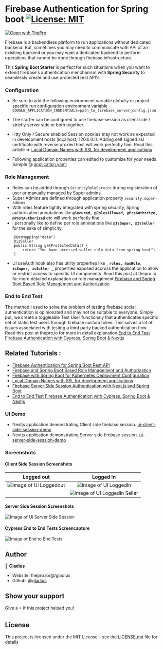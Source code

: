# Firebase Authentication for Spring boot [![License: MIT](https://img.shields.io/badge/License-MIT-brightgreen.svg)](https://opensource.org/licenses/MIT)

[![Open with ThePro](https://thepro.io/button.svg)](https://thepro.io/post/firebase-authentication-for-spring-boot-rest-api-5V)

Firebase is a backendless platform to run applications without dedicated backend. But, sometimes you may need to communicate with API of an exisiting backend or you may want a dedicated backend to perform operations that cannot be done through firebase infrastructure.

This **Spring Boot Starter** is perfect for such situations when you want to extend firebase's authentication menchanism with **Spring Security** to seamlessly create and use protected rest API's.

### Configuration

- Be sure to add the following environment variable globally or project specific run configuration environment variable `GOOGLE_APPLICATION_CREDENTIALS=path_to_firebase_server_config.json`

- The starter can be configured to use firebase session as client side / strictly server side or both together.
- Htty Only / Secure enabled Session cookies may not work as expected in development hosts (localhost, 120.0.0.1). Adding self signed ssl certificate with reverse proxied host will work perfectly fine. Read this article => [Local Domain Names with SSL for development applications ](https://thepro.io/post/local-domain-names-with-ssl-for-local-development-applications-LG)
- Following application properties can edited to customize for your needs. Sample @ [application.yaml](src/main/resources/)

### Role Management

- Roles can be added through `SecurityRoleService` during registeration of user or manually managed by Super admins
- Super Admins are defined through application property `security.super-admins`
- With roles feature tightly integrated with spring security, Spring authorization annotations like **`@Secured, @RolesAllowed, @PreAuthorize, @PostAuthorized`** etc will work perfectly fine.
- I personally like to define per role annotations like **`@IsSuper, @IsSeller`** for the sake of simplicity.

```
    @GetMapping("data")
	@isSeller
	public String getProtectedData() {
		return "You have accessed seller only data from spring boot";
	}
```

- UI useAuth hook also has utility properties like **_ `roles, hasRole, isSuper, isSeller `_** properties exposed accross the application to allow or restrict access to specific UI components. Read this post at thepro.io for more detailed explanation on role management [Firebase and Spring Boot Based Role Management and Authorization](https://thepro.io/post/firebase-and-spring-boot-based-role-management-and-authorization-3D)

### End to End Test

The method I used to solve the problem of testing firebase social authentication is opinionated and may not be suitable to everyone. Simply put, we create a toggleable Test User functionaly that authenticates specific set of static test users through firebase custom token. This solves a lot of issues associated with testing a third party backed authentication flow. Read this post at thepro.io for more in detail explanation [End to End Test Firebase Authentication with Cypress, Spring Boot & Nextjs](https://thepro.io/post/end-to-end-test-firebase-authentication-with-cypress-spring-boot-nextjs-Mg)

## Related Tutorials :

- [Firebase Authentication for Spring Boot Rest API](https://thepro.io/post/firebase-authentication-for-spring-boot-rest-api-5V)
- [Firebase and Spring Boot Based Role Management and Authorization](https://thepro.io/post/firebase-and-spring-boot-based-role-management-and-authorization-3D)
- [Firebase with Spring Boot for Kubernetes Deployment Configuration](https://thepro.io/post/firebase-with-spring-boot-kubernetes-deployment-configuration-RA)
- [Local Domain Names with SSL for development applications ](https://thepro.io/post/local-domain-names-with-ssl-for-local-development-applications-LG)
- [Firebase Server Side Session Authentication with Next.js and Spring Boot](https://thepro.io/post/firebase-server-side-session-authentication-with-next.js-and-spring-boot-py)
- [End to End Test Firebase Authentication with Cypress, Spring Boot & Nextjs](https://thepro.io/post/end-to-end-test-firebase-authentication-with-cypress-spring-boot-nextjs-Mg)

### UI Demo

- Nextjs application demonstrating Client side firebase session. [ui-client-side-session-demo](ui-client-side-session-demo/)
- Nextjs application demonstrating Server side firebase session. [ui-server-side-session-demo](ui-server-side-session-demo/)

### Screenshots

#### Client Side Session Screenshots

|                                                                                  Logged out                                                                                   |                                                                                         Logged In                                                                                         |
| :---------------------------------------------------------------------------------------------------------------------------------------------------------------------------: | :---------------------------------------------------------------------------------------------------------------------------------------------------------------------------------------: |
| ![Image of UI Loggedout](https://raw.githubusercontent.com/gladius/firebase-spring-boot-rest-api-authentication/master/ui-client-side-session-demo/screenshots/loggedout.png) |       ![Image of UI LoggedIn ](https://raw.githubusercontent.com/gladius/firebase-spring-boot-rest-api-authentication/master/ui-client-side-session-demo/screenshots/loggedin.png)        |
|                                                                                                                                                                               | ![Image of UI Loggedin Seller](https://raw.githubusercontent.com/gladius/firebase-spring-boot-rest-api-authentication/master/ui-client-side-session-demo/screenshots/loggedin_seller.png) |

#### Server Side Session Screenshots

![Image of UI Server Side Session](https://raw.githubusercontent.com/gladius/firebase-spring-boot-rest-api-authentication/master/ui-server-side-session-demo/screenshots/screenshot.png)

#### Cypress End to End Tests Screencapture

![Image of End to End Tests ](https://raw.githubusercontent.com/gladius/firebase-spring-boot-rest-api-authentication/master/ui-server-side-session-demo/screenshots/cypress_auth_test.gif)

## Author

👤 **Gladius**

- Website: thepro.io/@/gladius
- Github: [@gladius](https://github.com/gladius)

## Show your support

Give a ⭐️ if this project helped you!

## License

This project is licensed under the MIT License - see the [LICENSE.md](LICENSE.md) file for details
